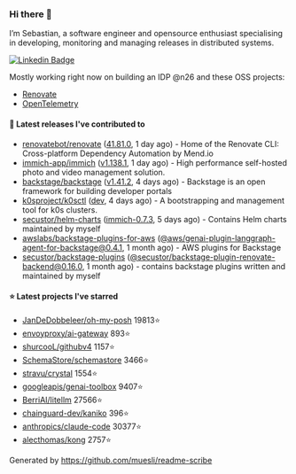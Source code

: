 ### Hi there 👋

I’m Sebastian, a software engineer and opensource enthusiast specialising in developing, monitoring and managing releases in distributed systems.    

[![Linkedin Badge](https://img.shields.io/badge/-LinkedIn-blue?style=flat&logo=Linkedin&logoColor=white&link=https://www.linkedin.com/in/sebastian-poxhofer/)](https://www.linkedin.com/in/sebastian-poxhofer/)

Mostly working right now on building an IDP @n26 and these OSS projects:
- [Renovate](https://github.com/renovatebot/renovate)
- [OpenTelemetry](https://github.com/open-telemetry)



#### 🚀 Latest releases I've contributed to

- [renovatebot/renovate](https://github.com/renovatebot/renovate) ([41.81.0](https://github.com/renovatebot/renovate/releases/tag/41.81.0), 1 day ago) - Home of the Renovate CLI: Cross-platform Dependency Automation by Mend.io
- [immich-app/immich](https://github.com/immich-app/immich) ([v1.138.1](https://github.com/immich-app/immich/releases/tag/v1.138.1), 1 day ago) - High performance self-hosted photo and video management solution.
- [backstage/backstage](https://github.com/backstage/backstage) ([v1.41.2](https://github.com/backstage/backstage/releases/tag/v1.41.2), 4 days ago) - Backstage is an open framework for building developer portals
- [k0sproject/k0sctl](https://github.com/k0sproject/k0sctl) ([dev](https://github.com/k0sproject/k0sctl/releases/tag/dev), 4 days ago) - A bootstrapping and management tool for k0s clusters.
- [secustor/helm-charts](https://github.com/secustor/helm-charts) ([immich-0.7.3](https://github.com/secustor/helm-charts/releases/tag/immich-0.7.3), 5 days ago) - Contains Helm charts maintained by myself
- [awslabs/backstage-plugins-for-aws](https://github.com/awslabs/backstage-plugins-for-aws) ([@aws/genai-plugin-langgraph-agent-for-backstage@0.4.1](https://github.com/awslabs/backstage-plugins-for-aws/releases/tag/%40aws/genai-plugin-langgraph-agent-for-backstage%400.4.1), 1 month ago) - AWS plugins for Backstage
- [secustor/backstage-plugins](https://github.com/secustor/backstage-plugins) ([@secustor/backstage-plugin-renovate-backend@0.16.0](https://github.com/secustor/backstage-plugins/releases/tag/%40secustor/backstage-plugin-renovate-backend%400.16.0), 1 month ago) - contains backstage plugins written and maintained by myself

#### ⭐ Latest projects I've starred

- [JanDeDobbeleer/oh-my-posh](https://github.com/JanDeDobbeleer/oh-my-posh) 19813⭐
- [envoyproxy/ai-gateway](https://github.com/envoyproxy/ai-gateway) 893⭐
- [shurcooL/githubv4](https://github.com/shurcooL/githubv4) 1157⭐
- [SchemaStore/schemastore](https://github.com/SchemaStore/schemastore) 3466⭐
- [stravu/crystal](https://github.com/stravu/crystal) 1554⭐
- [googleapis/genai-toolbox](https://github.com/googleapis/genai-toolbox) 9407⭐
- [BerriAI/litellm](https://github.com/BerriAI/litellm) 27566⭐
- [chainguard-dev/kaniko](https://github.com/chainguard-dev/kaniko) 396⭐
- [anthropics/claude-code](https://github.com/anthropics/claude-code) 30377⭐
- [alecthomas/kong](https://github.com/alecthomas/kong) 2757⭐



Generated by https://github.com/muesli/readme-scribe
